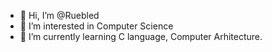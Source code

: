 - 👋 Hi, I’m @Ruebled
- 👀 I’m interested in Computer Science
- 🌱 I’m currently learning C language, Computer Arhitecture.

<!---
Ruebled/Ruebled is a ✨ special ✨ repository because its `README.md` (this file) appears on your GitHub profile.
You can click the Preview link to take a look at your changes.
--->
